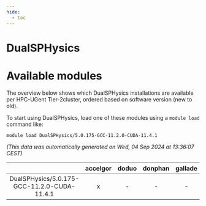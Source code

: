 ```yaml
---
hide:
  - toc
---
```


DualSPHysics
============

# Available modules


The overview below shows which DualSPHysics installations are available per HPC-UGent Tier-2cluster, ordered based on software version (new to old).

To start using DualSPHysics, load one of these modules using a `module load` command like:

```shell
module load DualSPHysics/5.0.175-GCC-11.2.0-CUDA-11.4.1
```

*(This data was automatically generated on Wed, 04 Sep 2024 at 13:36:07 CEST)*  

| |accelgor|doduo|donphan|gallade|joltik|shinx|skitty|
| :---: | :---: | :---: | :---: | :---: | :---: | :---: | :---: |
|DualSPHysics/5.0.175-GCC-11.2.0-CUDA-11.4.1|x|-|-|-|x|-|-|
